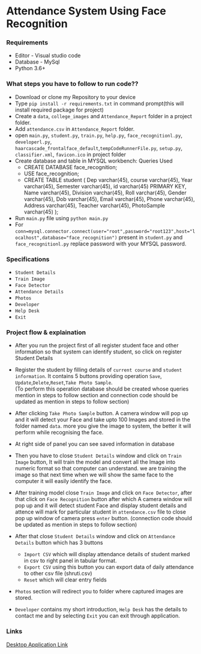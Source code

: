 
#  Attendance System Using Face Recognition

### Requirements
- Editor - Visual studio code
- Database - MySql
- Python 3.6+ 


### What steps you have to follow to run code??
- Download or clone my Repository to your device
- Type `pip install -r requirements.txt` in command prompt(this will install required package for project)
- Create a `data`, `college_images` and `Attendance_Report` folder in a project folder.
- Add `attendance.csv` in `Attendance_Report` folder.
- open `main.py`, `student.py`, `train.py`, `help.py`, `face_recognitionl.py`, `developerl.py`, `haarcascade_frontalface_default`,`tempCodeRunnerFile.py`, `setup.py`, `classifier.xml`, `favicon.ico` in project folder
- Create database and table in MYSQL workbench:
  Queries Used 
  - CREATE DATABASE face_recognition;
  - USE face_recognition;
  - CREATE TABLE student
    (
        Dep varchar(45),
        course varchar(45),
        Year varchar(45),
        Semester varchar(45),
        id varchar(45) PRIMARY KEY,
        Name varchar(45),
        Division varchar(45),
        Roll varchar(45),
        Gender varchar(45),
        Dob varchar(45),
        Email varchar(45),
        Phone varchar(45),
        Address varchar(45),
        Teacher varchar(45),
        PhotoSample varchar(45)
    );
- Run `main.py` file using `python main.py`
- For `conn=mysql.connector.connect(user="root",password="root123",host="localhost",database="face_recognition")`
  present in `student.py` and `face_recognitionl.py` replace password with your MYSQL password.  
   
### Specifications
- `Student Details` 
- `Train Image` 
- `Face Detector`
- `Attendance Details`
- `Photos`
- `Developer`
- `Help Desk`
- `Exit` 

### Project flow & explaination

- After you run the project first of all register student face and other information so that system can identify student, so click on register Student Details
- Register the student by filling details of `current course` and `student information`. It contains 5 buttons providing operation
  `Save`, `Update`,`Delete`,`Reset`,`Take Photo Sample`.  
  (To perform this operation database should be created whose queries mention in steps to follow section and connection code should be updated as mention in steps to follow section)

- After clicking `Take Photo Sample` button. A camera window will pop up and it will detect your Face and take upto 100 Images and stored in the folder named `data`. more you give the image to system, the better it will perform while recognising the face.

- At right side of panel you can see saved information in database 

- Then you have to close `Student Details` window and click on `Train Image` button, It will train the model and convert all the Image into numeric format so that computer can understand. we are training the image so that next time when we will show the same face to the computer it will easily identify the face.
   
- After training model close `Train Image` and click on `Face Detector`, after that click on `Face Recognition` button after which A camera window will pop up and it will detect student Face and display student details and attence will mark for particular student in `attendance.csv` file
  to close pop up window of camera press `enter` button.
  (connection code should be updated as mention in steps to follow section)

- After that close `Student Details` window and click on `Attendance Details` button which has 3 buttons 
  - `Import CSV` which will display attendance details of student marked in csv to right panel in tabular format.
  - `Export CSV` using this button you can export data of daily attendance to other csv file (shruti.csv)
  - `Reset` which will clear entry fields 

- `Photos` section will redirect you to folder where captured images are stored.

- `Developer` contains my short introduction, 
   `Help Desk` has the details to contact me and by selecting `Exit` you can exit through application.

### Links

[Desktop Application Link](https://drive.google.com/drive/folders/17bkaevr7t6f91EAtZG-fFj78Kpe-2s-H?usp=sharing)

 

